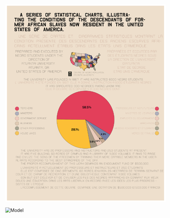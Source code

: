 ![Model](https://github.com/makuhs/DuboisChallenge/blob/main/2024/Week10/week10.png)

![Model](https://github.com/makuhs/DuboisChallenge/blob/main/2024/Week10/week10_sidebyside.png)
